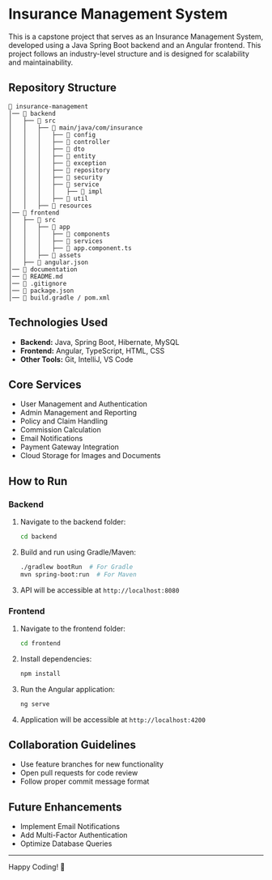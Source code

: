 # Insurance Management System

This is a capstone project that serves as an Insurance Management System, developed using a Java Spring Boot backend and an Angular frontend. This project follows an industry-level structure and is designed for scalability and maintainability.

## Repository Structure
```
📂 insurance-management
│── 📁 backend
│   ├── 📁 src
│   │   ├── 📂 main/java/com/insurance
│   │   │   ├── 📁 config
│   │   │   ├── 📁 controller
│   │   │   ├── 📁 dto
│   │   │   ├── 📁 entity
│   │   │   ├── 📁 exception
│   │   │   ├── 📁 repository
│   │   │   ├── 📁 security
│   │   │   ├── 📁 service
│   │   │   │   ├── 📁 impl
│   │   │   ├── 📁 util
│   │   ├── 📂 resources
│── 📁 frontend
│   ├── 📁 src
│   │   ├── 📁 app
│   │   │   ├── 📁 components
│   │   │   ├── 📁 services
│   │   │   ├── 📝 app.component.ts
│   │   ├── 📂 assets
│   ├── 📝 angular.json
│── 📁 documentation
│── 📄 README.md
│── 📄 .gitignore
│── 📄 package.json
│── 📄 build.gradle / pom.xml
```

## Technologies Used
- **Backend:** Java, Spring Boot, Hibernate, MySQL
- **Frontend:** Angular, TypeScript, HTML, CSS
- **Other Tools:** Git, IntelliJ, VS Code

## Core Services
- User Management and Authentication
- Admin Management and Reporting
- Policy and Claim Handling
- Commission Calculation
- Email Notifications
- Payment Gateway Integration
- Cloud Storage for Images and Documents

## How to Run
### Backend
1. Navigate to the backend folder:
   ```sh
   cd backend
   ```
2. Build and run using Gradle/Maven:
   ```sh
   ./gradlew bootRun  # For Gradle
   mvn spring-boot:run  # For Maven
   ```
3. API will be accessible at `http://localhost:8080`

### Frontend
1. Navigate to the frontend folder:
   ```sh
   cd frontend
   ```
2. Install dependencies:
   ```sh
   npm install
   ```
3. Run the Angular application:
   ```sh
   ng serve
   ```
4. Application will be accessible at `http://localhost:4200`

## Collaboration Guidelines
- Use feature branches for new functionality
- Open pull requests for code review
- Follow proper commit message format

## Future Enhancements
- Implement Email Notifications
- Add Multi-Factor Authentication
- Optimize Database Queries

---
Happy Coding! 🚀


